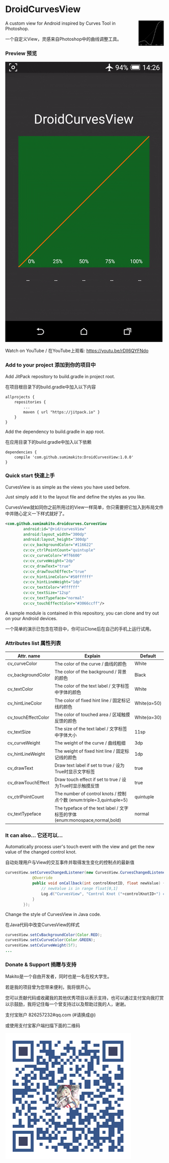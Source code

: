# DroidCurvesView

<img align="right" src="art/preview.png" width="80">

A custom view for Android inspired by Curves Tool in Photoshop.

一个自定义View，灵感来自Photoshop中的曲线调整工具。

### Preview 预览

<img src="art/preview_animated.gif">

Watch on YouTube / 在YouTube上观看: https://youtu.be/rDlI6QYFNdo

### Add to your project 添加到你的项目中

Add JitPack repository to build.gradle in project root.

在项目根目录下的build.gradle中加入以下内容
```
allprojects {
	repositories {
		...
		maven { url "https://jitpack.io" }
	}
}
```

Add the dependency to build.gradle in app root.

在应用目录下的build.gradle中加入以下依赖
```
dependencies {
	compile 'com.github.sumimakito:DroidCurvesView:1.0.0'
}
```

### Quick start 快速上手

CurvesView is as simple as the views you have used before.

Just simply add it to the layout file and define the styles as you like.

CurvesView就如同你之前所用过的View一样简单，你只需要把它加入到布局文件中并随心定义一下样式就好了。

```xml
<com.github.sumimakito.droidcurves.CurvesView
        android:id="@+id/curvesView"
        android:layout_width="300dp"
        android:layout_height="300dp"
        cv:cv_backgroundColor="#116622"
        cv:cv_ctrlPointCount="quintuple"
        cv:cv_curveColor="#ff6600"
        cv:cv_curveWeight="2dp"
        cv:cv_drawText="true"
        cv:cv_drawTouchEffect="true"
        cv:cv_hintLineColor="#50ffffff"
        cv:cv_hintLineWeight="1dp"
        cv:cv_textColor="#ffffff"
        cv:cv_textSize="12sp"
        cv:cv_textTypeface="normal"
        cv:cv_touchEffectColor="#3066ccff"/>
```

A sample module is contained in this repository, you can clone and try out on your Android devices.

一个简单的演示已包含在项目中，你可以Clone后在自己的手机上运行试用。

### Attributes list 属性列表

| Attr. name            |                Explain                                              |    Default    |
|-----------------------|-------------------------------------------------------------------|------------|
| cv_curveColor 		| The color of the curve / 曲线的颜色							          | White |
| cv_backgroundColor 	| The color of the background / 背景的颜色   					          | Black |
| cv_textColor 			| The color of the text label / 文字标签中字体的颜色 			          | White |
| cv_hintLineColor 		| The color of fixed hint line / 固定标记线的颜色			          | White(α=50) |
| cv_touchEffectColor 	| The color of touched area / 区域触摸反馈的颜色			          | White(α=30) |
| cv_textSize 			| The size of the text label / 文字标签中字体大小 				          | 11sp	 |
| cv_curveWeight 		| The weight of the curve / 曲线粗细 							          | 3dp  |
| cv_hintLineWeight 	| The weight of fixed hint line / 固定标记线的颜色 			          | 1dp  |
| cv_drawText 			| Draw text label if set to true / 设为True时显示文字标签 		          | true    |
| cv_drawTouchEffect 	| Draw touch effect if set to true / 设为True时显示触摸反馈              | true    |
| cv_ctrlPointCount 	| The number of control knots / 控制点个数 (enum:triple=3,quintuple=5) | quintuple  |
| cv_textTypeface 	    | The typeface of the text label / 文字标签的字体 (enum:monospace,normal,bold) | normal  |

### It can also... 它还可以...

Automatically process user's touch event with the view and get the new value of the changed control knot.

自动处理用户与View的交互事件并取得发生变化的控制点的最新值

```java
curvesView.setCurvesChangedListener(new CurvesView.CurvesChangedListener() {
            @Override
            public void onCallback(int controlKnotID, float newValue) {
                // newValue is in range float[0,1]
                Log.d("CurvesView", "Control Knot ("+controlKnotID+") changed to "+newValue);
            }
        });
```

Change the style of CurvesView in Java code.

在Java代码中改变CurvesView的样式


```java
curvesView.setCvBackgroundColor(Color.RED);
curvesView.setCvCurveColor(Color.GREEN);
curvesView.setCvCurveWeight(5f);
...
```

### Donate &amp; Support 捐赠与支持

Makito是一个自由开发者，同时也是一名在校大学生。

若是我的项目曾为您带来便利，我将很开心。

您可以贡献代码或收藏我的其他优秀项目以表示支持，也可以通过支付宝向我打赏以示鼓励，我将记住每一个曾支持过以及帮助过我的人，谢谢。

支付宝账户 826257232#qq.com (#请换成@)

或使用支付宝客户端扫描下面的二维码

<img src="art/aliqr.png" width="400">